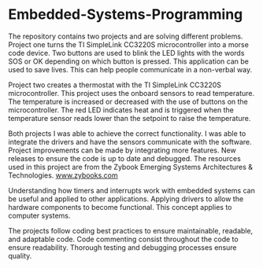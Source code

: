 # Embedded-Systems-Programming

The repository contains two projects and are solving different problems. Project one turns the TI SimpleLink CC3220S microcontroller into a morse code device. Two buttons are used to blink the LED lights with the words SOS or OK depending on which button is pressed. This application can be used to save lives. This can help people communicate in a non-verbal way.

Project two creates a thermostat with the TI SimpleLink CC3220S microcontroller. This project uses the onboard sensors to read temperature. The temperature is increased or decreased with the use of buttons on the microcontroller. The red LED indicates heat and is triggered when the temperature sensor reads lower than the setpoint to raise the temperature.

Both projects I was able to achieve the correct functionality. I was able to integrate the drivers and have the sensors communicate with the software.
Project improvements can be made by integrating more features. New releases to ensure the code is up to date and debugged. The resources used in this project are from the Zybook Emerging Systems Architectures & Technologies. www.zybooks.com

Understanding how timers and interrupts work with embedded systems can be useful and applied to other applications. Applying drivers to allow the hardware components to become functional. This concept applies to computer systems.

The projects follow coding best practices to ensure maintainable, readable, and adaptable code. Code commenting consist throughout the code to ensure readability. Thorough testing and debugging processes ensure quality.

